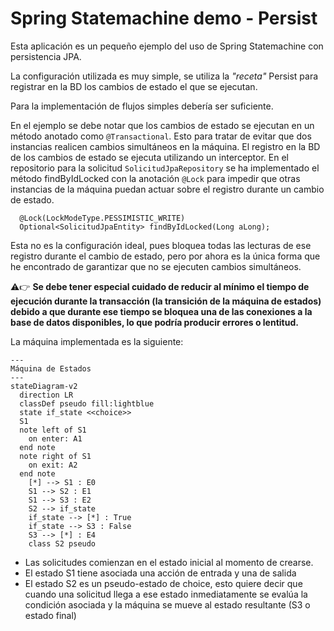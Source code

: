 # Spring Statemachine demo - Persist

Esta aplicación es un pequeño ejemplo del uso de Spring Statemachine con persistencia JPA.

La configuración utilizada es muy simple, se utiliza la *"receta"* Persist para registrar en la BD los
cambios de estado el que se ejecutan.

Para la implementación de flujos simples debería ser suficiente.

En el ejemplo se debe notar que los cambios de estado se ejecutan en un método anotado como `@Transactional`.
Esto para tratar de evitar que dos instancias realicen cambios simultáneos en la máquina.
El registro en la BD de los cambios de estado se ejecuta utilizando un interceptor.
En el repositorio para la solicitud `SolicitudJpaRepository` se ha implementado el método findByIdLocked con la anotación `@Lock`
para impedir que otras instancias de la máquina puedan actuar sobre el registro durante un cambio de estado.
```
  @Lock(LockModeType.PESSIMISTIC_WRITE)
  Optional<SolicitudJpaEntity> findByIdLocked(Long aLong);
```
Esta no es la configuración ideal, pues bloquea todas las lecturas de ese registro durante el cambio de estado,
pero por ahora es la única forma que he encontrado de garantizar que no se ejecuten cambios simultáneos.

:warning::point_right: **Se debe tener especial cuidado de reducir al mínimo el tiempo de ejecución durante la transacción
(la transición de la máquina de estados) debido a que durante ese tiempo se bloquea una de las conexiones
a la base de datos disponibles, lo que podría producir errores o lentitud.**

La máquina implementada es la siguiente:
```mermaid
---
Máquina de Estados
---
stateDiagram-v2
  direction LR
  classDef pseudo fill:lightblue
  state if_state <<choice>>
  S1
  note left of S1
    on enter: A1
  end note
  note right of S1
    on exit: A2
  end note
    [*] --> S1 : E0
    S1 --> S2 : E1
    S1 --> S3 : E2
    S2 --> if_state
    if_state --> [*] : True
    if_state --> S3 : False
    S3 --> [*] : E4
    class S2 pseudo
```

- Las solicitudes comienzan en el estado inicial al momento de crearse.
- El estado S1 tiene asociada una acción de entrada y una de salida
- El estado S2 es un pseudo-estado de choice, esto quiere decir que cuando una solicitud llega a ese estado inmediatamente se evalúa la condición asociada y la máquina se mueve al estado resultante (S3 o estado final)
